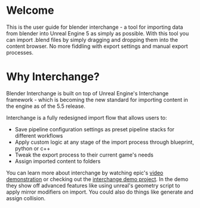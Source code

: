 # Welcome
This is the user guide for blender interchange - a tool for importing data from blender into Unreal Engine 5 as simply as possible. With this tool you can import .blend files by simply dragging and dropping them into the content browser. No more fiddling with export settings and manual export processes. 

# Why Interchange?
Blender Interchange is built on top of Unreal Engine's Interchange framework - which is becoming the new standard for importing content in the engine as of the 5.5 release. 

Interchange is a fully redesigned import flow that allows users to:
- Save pipeline configuration settings as preset pipeline stacks for different workflows
- Apply custom logic at any stage of the import process through blueprint, python or c++
- Tweak the export process to their current game's needs
- Assign imported content to folders

You can learn more about interchange by watching epic's [video demonstration](https://www.youtube.com/watch?v=Oq6KbrqkGnw) or checking out the [interchange demo project](https://dev.epicgames.com/documentation/en-us/unreal-engine/interchange-framework-in-unreal-engine). In the demo they show off advanced features like using unreal's geometry script to apply mirror modifiers on import. You could also do things like generate and assign collision.